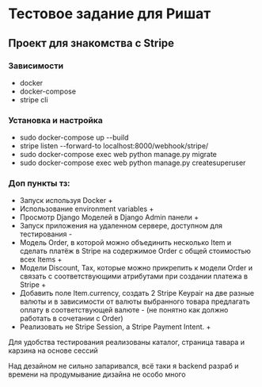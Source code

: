 # Тестовое задание для Ришат
## Проект для знакомства с Stripe

### Зависимости
- docker
- docker-compose
- stripe cli

### Установка и настройка
- sudo docker-compose up --build
- stripe listen --forward-to localhost:8000/webhook/stripe/
- sudo docker-compose exec web python manage.py migrate
- sudo docker-compose exec web python manage.py createsuperuser  

### Доп пункты тз:
- Запуск используя Docker +
- Использование environment variables +
- Просмотр Django Моделей в Django Admin панели +
- Запуск приложения на удаленном сервере, доступном для тестирования -
- Модель Order, в которой можно объединить несколько Item и сделать платёж в Stripe на содержимое Order c общей стоимостью всех Items +
- Модели Discount, Tax, которые можно прикрепить к модели Order и связать с соответствующими атрибутами при создании платежа в Stripe + 
- Добавить поле Item.currency, создать 2 Stripe Keypair на две разные валюты и в зависимости от валюты выбранного товара предлагать оплату в соответствующей валюте - (не понятно как должно работать в сочетании с Order)
- Реализовать не Stripe Session, а Stripe Payment Intent. +

Для удобства тестирования реализованы каталог, страница тавара и карзина на основе сессий

Над дезайном не сильно запаривался, всё таки я backend разраб и времени на продумывание дизайна не особо много